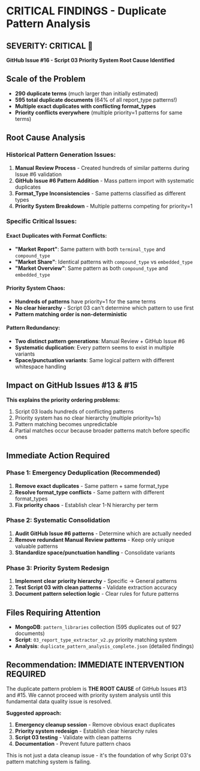 # CRITICAL FINDINGS - Duplicate Pattern Analysis

## **SEVERITY: CRITICAL** 🚨
**GitHub Issue #16 - Script 03 Priority System Root Cause Identified**

## Scale of the Problem
- **290 duplicate terms** (much larger than initially estimated)
- **595 total duplicate documents** (64% of all report_type patterns!)
- **Multiple exact duplicates with conflicting format_types**
- **Priority conflicts everywhere** (multiple priority=1 patterns for same terms)

## Root Cause Analysis

### **Historical Pattern Generation Issues:**
1. **Manual Review Process** - Created hundreds of similar patterns during Issue #6 validation
2. **GitHub Issue #6 Pattern Addition** - Mass pattern import with systematic duplicates
3. **Format_Type Inconsistencies** - Same patterns classified as different types
4. **Priority System Breakdown** - Multiple patterns competing for priority=1

### **Specific Critical Issues:**

#### **Exact Duplicates with Format Conflicts:**
- **"Market Report"**: Same pattern with both `terminal_type` and `compound_type`
- **"Market Share"**: Identical patterns with `compound_type` vs `embedded_type`
- **"Market Overview"**: Same pattern as both `compound_type` and `embedded_type`

#### **Priority System Chaos:**
- **Hundreds of patterns** have priority=1 for the same terms
- **No clear hierarchy** - Script 03 can't determine which pattern to use first
- **Pattern matching order is non-deterministic**

#### **Pattern Redundancy:**
- **Two distinct pattern generations**: Manual Review + GitHub Issue #6
- **Systematic duplication**: Every pattern seems to exist in multiple variants
- **Space/punctuation variants**: Same logical pattern with different whitespace handling

## Impact on GitHub Issues #13 & #15

**This explains the priority ordering problems:**
1. Script 03 loads hundreds of conflicting patterns
2. Priority system has no clear hierarchy (multiple priority=1s)
3. Pattern matching becomes unpredictable
4. Partial matches occur because broader patterns match before specific ones

## Immediate Action Required

### **Phase 1: Emergency Deduplication (Recommended)**
1. **Remove exact duplicates** - Same pattern + same format_type
2. **Resolve format_type conflicts** - Same pattern with different format_types
3. **Fix priority chaos** - Establish clear 1-N hierarchy per term

### **Phase 2: Systematic Consolidation**
1. **Audit GitHub Issue #6 patterns** - Determine which are actually needed
2. **Remove redundant Manual Review patterns** - Keep only unique valuable patterns  
3. **Standardize space/punctuation handling** - Consolidate variants

### **Phase 3: Priority System Redesign**
1. **Implement clear priority hierarchy** - Specific → General patterns
2. **Test Script 03 with clean patterns** - Validate extraction accuracy
3. **Document pattern selection logic** - Clear rules for future patterns

## Files Requiring Attention
- **MongoDB**: `pattern_libraries` collection (595 duplicates out of 927 documents)
- **Script**: `03_report_type_extractor_v2.py` priority matching system
- **Analysis**: `duplicate_pattern_analysis_complete.json` (detailed findings)

## Recommendation: IMMEDIATE INTERVENTION REQUIRED

The duplicate pattern problem is **THE ROOT CAUSE** of GitHub Issues #13 and #15. We cannot proceed with priority system analysis until this fundamental data quality issue is resolved.

**Suggested approach:**
1. **Emergency cleanup session** - Remove obvious exact duplicates
2. **Priority system redesign** - Establish clear hierarchy rules  
3. **Script 03 testing** - Validate with clean patterns
4. **Documentation** - Prevent future pattern chaos

This is not just a data cleanup issue - it's the foundation of why Script 03's pattern matching system is failing.